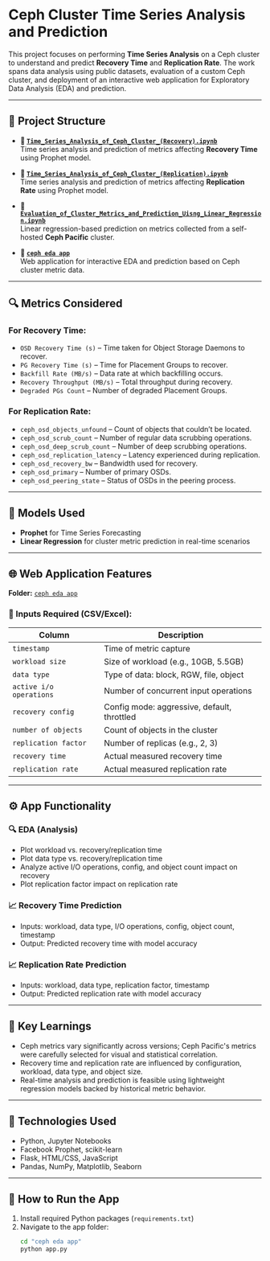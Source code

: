 # Ceph Cluster Time Series Analysis and Prediction

This project focuses on performing **Time Series Analysis** on a Ceph cluster to understand and predict **Recovery Time** and **Replication Rate**. The work spans data analysis using public datasets, evaluation of a custom Ceph cluster, and deployment of an interactive web application for Exploratory Data Analysis (EDA) and prediction.

---

## 📌 Project Structure

- **📁 [`Time_Series_Analysis_of_Ceph_Cluster_(Recovery).ipynb`](https://github.com/Ahana-c/hpe_2025_cephcluster/blob/main/Time_Series_Analysis_of_Ceph_Cluster_(Recovery).ipynb)**  
  Time series analysis and prediction of metrics affecting **Recovery Time** using Prophet model.

- **📁 [`Time_Series_Analysis_of_Ceph_Cluster_(Replication).ipynb`](https://github.com/Ahana-c/hpe_2025_cephcluster/blob/main/Time_Series_Analysis_of_Ceph_Cluster_(Replication).ipynb)**  
  Time series analysis and prediction of metrics affecting **Replication Rate** using Prophet model.

- **📁 [`Evaluation_of_Cluster_Metrics_and_Prediction_Uisng_Linear_Regression.ipynb`](https://github.com/Ahana-c/hpe_2025_cephcluster/blob/main/Evaluation_of_Cluster_Metrics_and_Prediction_Uisng_Linear_Regression.ipynb)**  
  Linear regression-based prediction on metrics collected from a self-hosted **Ceph Pacific** cluster.

- **📁 [`ceph eda app`](https://github.com/Ahana-c/hpe_2025_cephcluster/tree/main/ceph%20eda%20app)**  
  Web application for interactive EDA and prediction based on Ceph cluster metric data.

---

## 🔍 Metrics Considered

### For **Recovery Time**:
- `OSD Recovery Time (s)` – Time taken for Object Storage Daemons to recover.
- `PG Recovery Time (s)` – Time for Placement Groups to recover.
- `Backfill Rate (MB/s)` – Data rate at which backfilling occurs.
- `Recovery Throughput (MB/s)` – Total throughput during recovery.
- `Degraded PGs Count` – Number of degraded Placement Groups.

### For **Replication Rate**:
- `ceph_osd_objects_unfound` – Count of objects that couldn’t be located.
- `ceph_osd_scrub_count` – Number of regular data scrubbing operations.
- `ceph_osd_deep_scrub_count` – Number of deep scrubbing operations.
- `ceph_osd_replication_latency` – Latency experienced during replication.
- `ceph_osd_recovery_bw` – Bandwidth used for recovery.
- `ceph_osd_primary` – Number of primary OSDs.
- `ceph_osd_peering_state` – Status of OSDs in the peering process.

---

## 🔬 Models Used

- **Prophet** for Time Series Forecasting
- **Linear Regression** for cluster metric prediction in real-time scenarios

---

## 🌐 Web Application Features

**Folder:** [`ceph eda app`](https://github.com/Ahana-c/hpe_2025_cephcluster/tree/main/ceph%20eda%20app)  

### 📂 Inputs Required (CSV/Excel):
| Column | Description |
|--------|-------------|
| `timestamp` | Time of metric capture |
| `workload size` | Size of workload (e.g., 10GB, 5.5GB) |
| `data type` | Type of data: block, RGW, file, object |
| `active i/o operations` | Number of concurrent input operations |
| `recovery config` | Config mode: aggressive, default, throttled |
| `number of objects` | Count of objects in the cluster |
| `replication factor` | Number of replicas (e.g., 2, 3) |
| `recovery time` | Actual measured recovery time |
| `replication rate` | Actual measured replication rate |

---

## ⚙️ App Functionality

### 🔍 EDA (Analysis)
- Plot workload vs. recovery/replication time
- Plot data type vs. recovery/replication time
- Analyze active I/O operations, config, and object count impact on recovery
- Plot replication factor impact on replication rate

### 📈 Recovery Time Prediction
- Inputs: workload, data type, I/O operations, config, object count, timestamp
- Output: Predicted recovery time with model accuracy

### 📈 Replication Rate Prediction
- Inputs: workload, data type, replication factor, timestamp
- Output: Predicted replication rate with model accuracy

---

## 🧠 Key Learnings

- Ceph metrics vary significantly across versions; Ceph Pacific's metrics were carefully selected for visual and statistical correlation.
- Recovery time and replication rate are influenced by configuration, workload, data type, and object size.
- Real-time analysis and prediction is feasible using lightweight regression models backed by historical metric behavior.

---

## 📌 Technologies Used

- Python, Jupyter Notebooks
- Facebook Prophet, scikit-learn
- Flask, HTML/CSS, JavaScript
- Pandas, NumPy, Matplotlib, Seaborn

---

## 🏁 How to Run the App

1. Install required Python packages (`requirements.txt`)
2. Navigate to the app folder:
   ```bash
   cd "ceph eda app"
   python app.py
